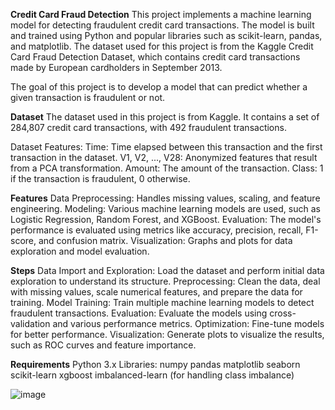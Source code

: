 **Credit Card Fraud Detection**
This project implements a machine learning model for detecting fraudulent credit card transactions. The model is built and trained using Python and popular libraries such as scikit-learn, pandas, and matplotlib. 
The dataset used for this project is from the Kaggle Credit Card Fraud Detection Dataset, which contains credit card transactions made by European cardholders in September 2013.

The goal of this project is to develop a model that can predict whether a given transaction is fraudulent or not.

**Dataset**
The dataset used in this project is from Kaggle. It contains a set of 284,807 credit card transactions, with 492 fraudulent transactions.

Dataset Features:
Time: Time elapsed between this transaction and the first transaction in the dataset.
V1, V2, ..., V28: Anonymized features that result from a PCA transformation.
Amount: The amount of the transaction.
Class: 1 if the transaction is fraudulent, 0 otherwise.

**Features**
Data Preprocessing: Handles missing values, scaling, and feature engineering.
Modeling: Various machine learning models are used, such as Logistic Regression, Random Forest, and XGBoost.
Evaluation: The model's performance is evaluated using metrics like accuracy, precision, recall, F1-score, and confusion matrix.
Visualization: Graphs and plots for data exploration and model evaluation.

**Steps**
Data Import and Exploration: Load the dataset and perform initial data exploration to understand its structure.
Preprocessing: Clean the data, deal with missing values, scale numerical features, and prepare the data for training.
Model Training: Train multiple machine learning models to detect fraudulent transactions.
Evaluation: Evaluate the models using cross-validation and various performance metrics.
Optimization: Fine-tune models for better performance.
Visualization: Generate plots to visualize the results, such as ROC curves and feature importance.

**Requirements**
Python 3.x
Libraries:
numpy
pandas
matplotlib
seaborn
scikit-learn
xgboost
imbalanced-learn (for handling class imbalance)

![image](https://github.com/user-attachments/assets/5aa1d340-b489-4006-9e69-c7fd526702cb)
